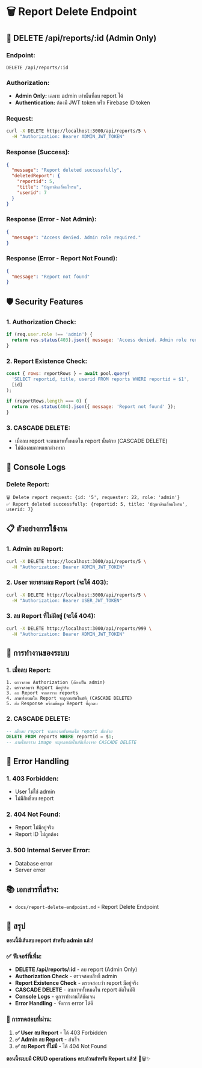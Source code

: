 # 🗑️ Report Delete Endpoint

## 🔧 **DELETE /api/reports/:id (Admin Only)**

### **Endpoint:**
```
DELETE /api/reports/:id
```

### **Authorization:**
- **Admin Only:** เฉพาะ admin เท่านั้นที่ลบ report ได้
- **Authentication:** ต้องมี JWT token หรือ Firebase ID token

### **Request:**
```bash
curl -X DELETE http://localhost:3000/api/reports/5 \
  -H "Authorization: Bearer ADMIN_JWT_TOKEN"
```

### **Response (Success):**
```json
{
  "message": "Report deleted successfully",
  "deletedReport": {
    "reportid": 5,
    "title": "ปัญหาดินเสื่อมโทรม",
    "userid": 7
  }
}
```

### **Response (Error - Not Admin):**
```json
{
  "message": "Access denied. Admin role required."
}
```

### **Response (Error - Report Not Found):**
```json
{
  "message": "Report not found"
}
```

## 🛡️ **Security Features**

### **1. Authorization Check:**
```javascript
if (req.user.role !== 'admin') {
  return res.status(403).json({ message: 'Access denied. Admin role required.' });
}
```

### **2. Report Existence Check:**
```javascript
const { rows: reportRows } = await pool.query(
  'SELECT reportid, title, userid FROM reports WHERE reportid = $1',
  [id]
);

if (reportRows.length === 0) {
  return res.status(404).json({ message: 'Report not found' });
}
```

### **3. CASCADE DELETE:**
- เมื่อลบ report จะลบภาพทั้งหมดใน report นั้นด้วย (CASCADE DELETE)
- ไม่ต้องลบภาพแยกต่างหาก

## 🎯 **Console Logs**

### **Delete Report:**
```
🗑️ Delete report request: {id: '5', requester: 22, role: 'admin'}
✅ Report deleted successfully: {reportid: 5, title: 'ปัญหาดินเสื่อมโทรม', userid: 7}
```

## 📋 **ตัวอย่างการใช้งาน**

### **1. Admin ลบ Report:**
```bash
curl -X DELETE http://localhost:3000/api/reports/5 \
  -H "Authorization: Bearer ADMIN_JWT_TOKEN"
```

### **2. User พยายามลบ Report (จะได้ 403):**
```bash
curl -X DELETE http://localhost:3000/api/reports/5 \
  -H "Authorization: Bearer USER_JWT_TOKEN"
```

### **3. ลบ Report ที่ไม่มีอยู่ (จะได้ 404):**
```bash
curl -X DELETE http://localhost:3000/api/reports/999 \
  -H "Authorization: Bearer ADMIN_JWT_TOKEN"
```

## 🔄 **การทำงานของระบบ**

### **1. เมื่อลบ Report:**
```
1. ตรวจสอบ Authorization (ต้องเป็น admin)
2. ตรวจสอบว่า Report มีอยู่จริง
3. ลบ Report จากตาราง reports
4. ภาพทั้งหมดใน Report จะถูกลบอัตโนมัติ (CASCADE DELETE)
5. ส่ง Response พร้อมข้อมูล Report ที่ถูกลบ
```

### **2. CASCADE DELETE:**
```sql
-- เมื่อลบ report จะลบภาพทั้งหมดใน report นั้นด้วย
DELETE FROM reports WHERE reportid = $1;
-- ภาพในตาราง image จะถูกลบอัตโนมัติเนื่องจาก CASCADE DELETE
```

## 🚨 **Error Handling**

### **1. 403 Forbidden:**
- User ไม่ใช่ admin
- ไม่มีสิทธิ์ลบ report

### **2. 404 Not Found:**
- Report ไม่มีอยู่จริง
- Report ID ไม่ถูกต้อง

### **3. 500 Internal Server Error:**
- Database error
- Server error

## 📚 **เอกสารที่สร้าง:**
- `docs/report-delete-endpoint.md` - Report Delete Endpoint

## 🎉 **สรุป**

**ตอนนี้มีเส้นลบ report สำหรับ admin แล้ว!**

### **✅ ฟีเจอร์ที่เพิ่ม:**
- **DELETE /api/reports/:id** - ลบ report (Admin Only)
- **Authorization Check** - ตรวจสอบสิทธิ์ admin
- **Report Existence Check** - ตรวจสอบว่า report มีอยู่จริง
- **CASCADE DELETE** - ลบภาพทั้งหมดใน report อัตโนมัติ
- **Console Logs** - ดูการทำงานได้ชัดเจน
- **Error Handling** - จัดการ error ได้ดี

### **🔧 การทดสอบที่ผ่าน:**
1. **✅ User ลบ Report** - ได้ 403 Forbidden
2. **✅ Admin ลบ Report** - สำเร็จ
3. **✅ ลบ Report ที่ไม่มี** - ได้ 404 Not Found

**ตอนนี้ระบบมี CRUD operations ครบถ้วนสำหรับ Report แล้ว!** 📝🗑️✨
